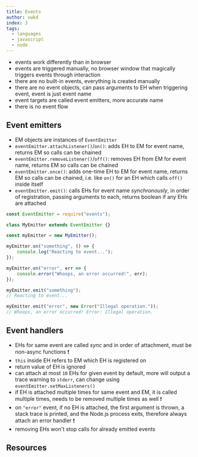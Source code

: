 ```yaml
---
title: Events
author: vwkd
index: 3
tags:
  - languages
  - javascript
  - node
---
```


- events work differently than in browser
- events are triggered manually, no browser window that magically triggers events through interaction
- there are no built-in events, everything is created manually
- there are no event objects, can pass arguments to EH when triggering event, event is just event name
- event targets are called event emitters, more accurate name
- there is no event flow



## Event emitters

- EM objects are instances of `EventEmitter`
- `eventEmitter.attachListener()`/`on()`: adds EH to EM for event name, returns EM so calls can be chained
- `eventEmitter.removeListener()`/`off()`: removes EH from EM for event name, returns EM so calls can be chained
- `eventEmitter.once()`: adds one-time EH to EM for event name, returns EM so calls can be chained, i.e. like `on()` for an EH which calls `off()` inside itself
- `eventEmitter.emit()`: calls EHs for event name _synchronously_, in order of registration, passing arguments to each, returns boolean if any EHs are attached

```javascript
const EventEmitter = require("events");

class MyEmitter extends EventEmitter {}

const myEmitter = new MyEmitter();

myEmitter.on("something", () => {
    console.log("Reacting to event...");
});

myEmitter.on("error", err => {
    console.error("Whoops, an error occurred!", err);
});

myEmitter.emit("something");
// Reacting to event...

myEmitter.emit("error", new Error("Illegal operation."));
// Whoops, an error occurred! Error: Illegal operation.
```



## Event handlers

- EHs for same event are called _sync_ and in order of attachment, must be non-async functions ❗️
- `this` inside EH refers to EM which EH is registered on
- return value of EH is ignored
- can attach at most `10` EHs for given event by default, more will output a trace warning to `stderr`, can change using `eventEmitter.setMaxListeners()`
- if EH is attached multiple times for same event and EM, it is called multiple times, needs to be removed multiple times as well ❗️
- on `"error"` event, if no EH is attached, the first argument is thrown, a stack trace is printed, and the Node.js process exits, therefore always attach an error handler ❗️
- removing EHs won't stop calls for already emitted events



## Resources